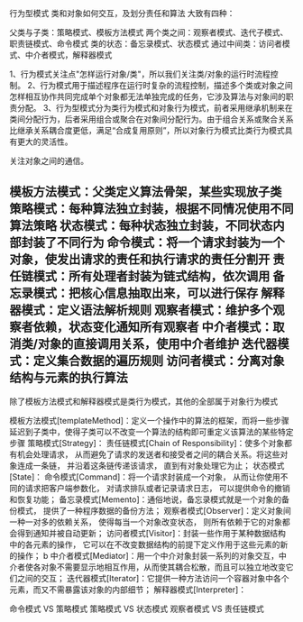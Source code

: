 行为型模式
类和对象如何交互，及划分责任和算法
大致有四种：

父类与子类：策略模式、模板方法模式
两个类之间：观察者模式、迭代子模式、职责链模式、命令模式
类的状态：备忘录模式、状态模式
通过中间类：访问者模式、中介者模式，解释器模式

1、行为模式关注点"怎样运行对象/类"，所以我们关注类/对象的运行时流程控制。
2、行为模式用于描述程序在运行时复杂的流程控制，描述多个类或对象之间怎样相互协作共同完成单个对象都无法单独完成的任务，它涉及算法与对象间的职责分配。
3、行为型模式分为类行为模式和对象行为模式，前者采用继承机制来在类间分配行为，后者采用组合或聚合在对象间分配行为。由于组合关系或聚合关系比继承关系耦合度更低，满足“合成复用原则”，所以对象行为模式比类行为模式具有更大的灵活性。


关注对象之间的通信。

模板方法模式：父类定义算法骨架，某些实现放子类
策略模式：每种算法独立封装，根据不同情况使用不同算法策略
状态模式：每种状态独立封装，不同状态内部封装了不同行为
命令模式：将一个请求封装为一个对象，使发出请求的责任和执行请求的责任分割开
责任链模式：所有处理者封装为链式结构，依次调用
备忘录模式：把核心信息抽取出来，可以进行保存
解释器模式：定义语法解析规则
观察者模式：维护多个观察者依赖，状态变化通知所有观察者
中介者模式：取消类/对象的直接调用关系，使用中介者维护
迭代器模式：定义集合数据的遍历规则
访问者模式：分离对象结构与元素的执行算法
-----------------------------------
除了模板方法模式和解释器模式是类行为模式，其他的全部属于对象行为模式



模板方法模式[templateMethod]：定义一个操作中的算法的框架，而将一些步骤延迟到子类中，使得子类可以不改变一个算法的结构即可重定义该算法的某些特定步骤
策略模式[Strategy]：
责任链模式[Chain of Responsibility]：使多个对象都有机会处理请求， 从而避免了请求的发送者和接受者之间的耦合关系。将这些对象连成一条链， 并沿着这条链传递该请求， 直到有对象处理它为止；
状态模式[State]：
命令模式[Command]：将一个请求封装成一个对象， 从而让你使用不同的请求把客户端参数化， 对请求排队或者记录请求日志， 可以提供命令的撤销和恢复功能；
备忘录模式[Memento]：通俗地说，备忘录模式就是一个对象的备份模式， 提供了一种程序数据的备份方法；
观察者模式[Observer]：定义对象间一种一对多的依赖关系， 使得每当一个对象改变状态， 则所有依赖于它的对象都会得到通知并被自动更新；
访问者模式[Visitor]：封装一些作用于某种数据结构中的各元素的操作， 它可以在不改变数据结构的前提下定义作用于这些元素的新的操作；
b
中介者模式[Mediator]：用一个中介对象封装一系列的对象交互，中介者使各对象不需要显示地相互作用，从而使其耦合松散，而且可以独立地改变它们之间的交互；
迭代器模式[Iterator]：它提供一种方法访问一个容器对象中各个元素，而又不需暴露该对象的内部细节；
解释器模式[Interpreter]：


命令模式 VS 策略模式
策略模式 VS 状态模式
观察者模式 VS 责任链模式
